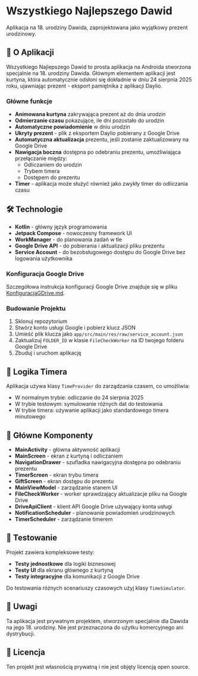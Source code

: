 # Wszystkiego Najlepszego Dawid

Aplikacja na 18. urodziny Dawida, zaprojektowana jako wyjątkowy prezent urodzinowy.

## 📱 O Aplikacji

Wszystkiego Najlepszego Dawid to prosta aplikacja na Androida stworzona specjalnie na 18. urodziny
Dawida.
Głównym elementem aplikacji jest kurtyna, która automatycznie odsłoni się dokładnie w dniu 24
sierpnia 2025 roku,
ujawniając prezent - eksport pamiętnika z aplikacji Daylio.

### Główne funkcje

- **Animowana kurtyna** zakrywająca prezent aż do dnia urodzin
- **Odmierzanie czasu** pokazujące, ile dni pozostało do urodzin
- **Automatyczne powiadomienie** w dniu urodzin
- **Ukryty prezent** - plik z eksportem Daylio pobierany z Google Drive
- **Automatyczna aktualizacja** prezentu, jeśli zostanie zaktualizowany na Google Drive
- **Nawigacja boczna** dostępna po odebraniu prezentu, umożliwiająca przełączanie między:
    - Odliczaniem do urodzin
    - Trybem timera
    - Dostępem do prezentu
- **Timer** - aplikacja może służyć również jako zwykły timer do odliczania czasu

## 🛠️ Technologie

- **Kotlin** - główny język programowania
- **Jetpack Compose** - nowoczesny framework UI
- **WorkManager** - do planowania zadań w tle
- **Google Drive API** - do pobierania i aktualizacji pliku prezentu
- **Service Account** - do bezobsługowego dostępu do Google Drive bez logowania użytkownika

### Konfiguracja Google Drive

Szczegółowa instrukcja konfiguracji Google Drive znajduje się w
pliku [KonfiguracjaGDrive.md](KonfiguracjaGDrive.md).

### Budowanie Projektu

1. Sklonuj repozytorium
2. Stwórz konto usługi Google i pobierz klucz JSON
3. Umieść plik klucza jako `app/src/main/res/raw/service_account.json`
4. Zaktualizuj `FOLDER_ID` w klasie `FileCheckWorker` na ID twojego folderu Google Drive
5. Zbuduj i uruchom aplikację

## 📅 Logika Timera

Aplikacja używa klasy `TimeProvider` do zarządzania czasem, co umożliwia:

- W normalnym trybie: odliczanie do 24 sierpnia 2025
- W trybie testowym: symulowanie różnych dat do testowania
- W trybie timera: używanie aplikacji jako standardowego timera minutowego

## 📱 Główne Komponenty

- **MainActivity** - główna aktywność aplikacji
- **MainScreen** - ekran z kurtyną i odliczaniem
- **NavigationDrawer** - szufladka nawigacyjna dostępna po odebraniu prezentu
- **TimerScreen** - ekran trybu timera
- **GiftScreen** - ekran dostępu do prezentu
- **MainViewModel** - zarządzanie stanem UI
- **FileCheckWorker** - worker sprawdzający aktualizacje pliku na Google Drive
- **DriveApiClient** - klient API Google Drive używający konta usługi
- **NotificationScheduler** - planowanie powiadomień urodzinowych
- **TimerScheduler** - zarządzanie timerem

## 🧪 Testowanie

Projekt zawiera kompleksowe testy:

- **Testy jednostkowe** dla logiki biznesowej
- **Testy UI** dla ekranu głównego z kurtyną
- **Testy integracyjne** dla komunikacji z Google Drive

Do testowania różnych scenariuszy czasowych użyj klasy `TimeSimulator`.

## 📝 Uwagi

Ta aplikacja jest prywatnym projektem, stworzonym specjalnie dla Dawida na jego 18. urodziny.
Nie jest przeznaczona do użytku komercyjnego ani dystrybucji.

## 📄 Licencja

Ten projekt jest własnością prywatną i nie jest objęty licencją open source.